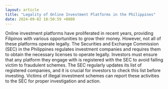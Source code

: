 ```yaml
---
layout: article
title: "Legality of Online Investment Platforms in the Philippines"
date: 2024-09-02 18:50:59 +0800
---
```


<p>Online investment platforms have proliferated in recent years, providing Filipinos with various opportunities to grow their money. However, not all of these platforms operate legally. The Securities and Exchange Commission (SEC) in the Philippines regulates investment companies and requires them to obtain the necessary licenses to operate legally. Investors must ensure that any platform they engage with is registered with the SEC to avoid falling victim to fraudulent schemes. The SEC regularly updates its list of registered companies, and it is crucial for investors to check this list before investing. Victims of illegal investment schemes can report these activities to the SEC for proper investigation and action.</p>